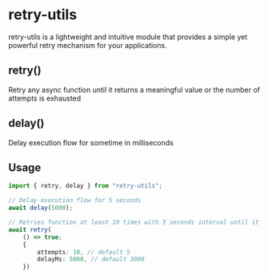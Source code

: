 # retry-utils

retry-utils is a lightweight and intuitive module that provides a simple yet powerful retry mechanism for your applications.

## retry()

Retry any async function until it returns a meaningful value or the number of attempts is exhausted

## delay()

Delay execution flow for sometime in milliseconds

## Usage

```typescript
import { retry, delay } from "retry-utils";

// Delay execution flow for 5 seconds
await delay(5000);

// Retries function at least 10 times with 3 seconds interval until it returns a value
await retry(
    () => true;
    {
        attempts: 10, // default 5
        delayMs: 5000, // default 3000
    })
```
